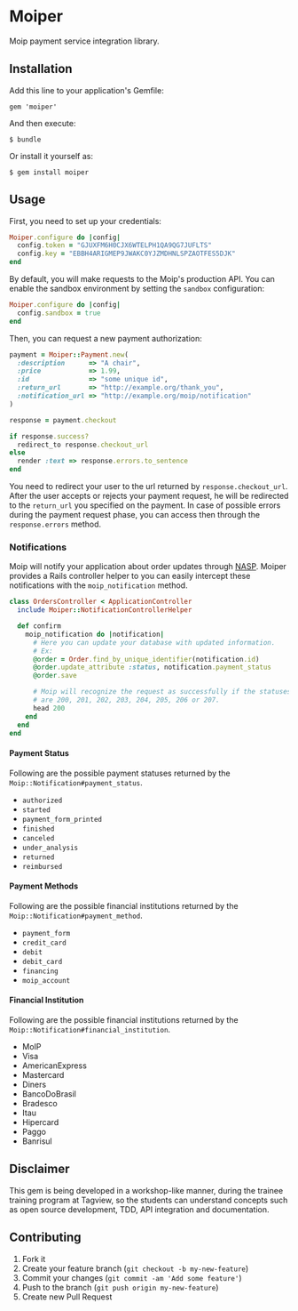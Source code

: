 # Moiper

Moip payment service integration library.

## Installation

Add this line to your application's Gemfile:

    gem 'moiper'

And then execute:

    $ bundle

Or install it yourself as:

    $ gem install moiper

## Usage

First, you need to set up your credentials:

```ruby
Moiper.configure do |config|
  config.token = "GJUXFM6H0CJX6WTELPH1QA9QG7JUFLTS"
  config.key = "EBBH4ARIGMEP9JWAKC0YJZMDHNLSPZAOTFES5DJK"
end
```

By default, you will make requests to the Moip's production API. You can enable the sandbox environment by setting the `sandbox` configuration:

```ruby
Moiper.configure do |config|
  config.sandbox = true
end
```

Then, you can request a new payment authorization:

```ruby
payment = Moiper::Payment.new(
  :description      => "A chair",
  :price            => 1.99,
  :id               => "some unique id",
  :return_url       => "http://example.org/thank_you",
  :notification_url => "http://example.org/moip/notification"
)

response = payment.checkout

if response.success?
  redirect_to response.checkout_url
else
  render :text => response.errors.to_sentence
end
```

You need to redirect your user to the url returned by `response.checkout_url`. After the user accepts or rejects your payment request, he will be redirected to the `return_url` you specified on the payment. In case of possible errors during the payment request phase, you can access then through the `response.errors` method.

### Notifications

Moip will notify your application about order updates through [NASP](http://labs.moip.com.br/referencia/nasp/). Moiper provides a Rails controller helper to you can easily intercept these notifications with the `moip_notification` method.

```ruby
class OrdersController < ApplicationController
  include Moiper::NotificationControllerHelper

  def confirm
    moip_notification do |notification|
      # Here you can update your database with updated information.
      # Ex:
      @order = Order.find_by_unique_identifier(notification.id)
      @order.update_attribute :status, notification.payment_status
      @order.save

      # Moip will recognize the request as successfully if the statuses
      # are 200, 201, 202, 203, 204, 205, 206 or 207.
      head 200
    end
  end
end
```

#### Payment Status

Following are the possible payment statuses returned by the `Moip::Notification#payment_status`.

* `authorized`
* `started`
* `payment_form_printed`
* `finished`
* `canceled`
* `under_analysis`
* `returned`
* `reimbursed`

#### Payment Methods

Following are the possible financial institutions returned by the `Moip::Notification#payment_method`.

* `payment_form`
* `credit_card`
* `debit`
* `debit_card`
* `financing`
* `moip_account`

#### Financial Institution

Following are the possible financial institutions returned by the `Moip::Notification#financial_institution`.

* MoIP
* Visa
* AmericanExpress
* Mastercard
* Diners
* BancoDoBrasil
* Bradesco
* Itau
* Hipercard
* Paggo
* Banrisul

## Disclaimer

This gem is being developed in a workshop-like manner, during the trainee training program at Tagview, so the students can understand concepts such as open source development, TDD, API integration and documentation.

## Contributing

1. Fork it
2. Create your feature branch (`git checkout -b my-new-feature`)
3. Commit your changes (`git commit -am 'Add some feature'`)
4. Push to the branch (`git push origin my-new-feature`)
5. Create new Pull Request
